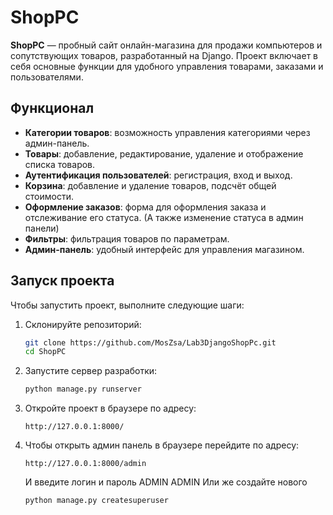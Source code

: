 # ShopPC

**ShopPC** — пробный сайт онлайн-магазина для продажи компьютеров и сопутствующих товаров, разработанный на Django. 
Проект включает в себя основные функции для удобного управления товарами, заказами и пользователями.

## Функционал
- **Категории товаров**: возможность управления категориями через админ-панель.
- **Товары**: добавление, редактирование, удаление и отображение списка товаров.
- **Аутентификация пользователей**: регистрация, вход и выход.
- **Корзина**: добавление и удаление товаров, подсчёт общей стоимости.
- **Оформление заказов**: форма для оформления заказа и отслеживание его статуса. (А также изменение статуса в админ панели)
- **Фильтры**: фильтрация товаров по параметрам.
- **Админ-панель**: удобный интерфейс для управления магазином.

## Запуск проекта

Чтобы запустить проект, выполните следующие шаги:

1. Склонируйте репозиторий:
   ```bash
   git clone https://github.com/MosZsa/Lab3DjangoShopPc.git
   cd ShopPC
   ```

2. Запустите сервер разработки:
   ```bash
   python manage.py runserver
   ```

3. Откройте проект в браузере по адресу:
   ```
   http://127.0.0.1:8000/
   ```

4. Чтобы открыть админ панель в браузере перейдите по адресу:
   ```
   http://127.0.0.1:8000/admin
   ```
   И введите логин и пароль ADMIN ADMIN
   Или же создайте нового
   ```
   python manage.py createsuperuser
   ```
   
